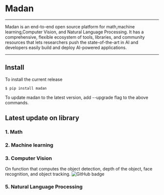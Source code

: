 
# Madan
--------

Madan is an end-to-end open source platform for math,machine learning,Computer Vision, and Natural Language Processing. It has a comprehensive, flexible ecosystem of tools, libraries, and community resources that lets researchers push the state-of-the-art in AI and developers easily build and deploy AI-powered applications.


-------
## Install

To install the current release
```
$ pip install madan
```
To update madan to the latest version, add --upgrade flag to the above commands.


## Latest update on library
### 1. Math
### 2. Machine learning
### 3. Computer Vision
On function that computes the object detection, depth of the object, face recognition, and object tracking.
    <img src="https://github.com/MadanBaduwal/MadanBaduwal.github.io/blob/main/images/2.cv.gif" alt="GitHub badge" />

### 5. Natural Language Processing


